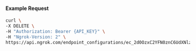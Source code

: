 <!-- Code generated for API Clients. DO NOT EDIT. -->

#### Example Request

```bash
curl \
-X DELETE \
-H "Authorization: Bearer {API_KEY}" \
-H "Ngrok-Version: 2" \
https://api.ngrok.com/endpoint_configurations/ec_2d0OzxC2YFN0znC6UdXNlz2jZ2y/circuit_breaker
```
